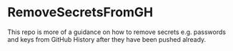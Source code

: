 # RemoveSecretsFromGH
This repo is more of a guidance on how to remove secrets e.g. passwords and keys from GitHub History after they have been pushed already.
